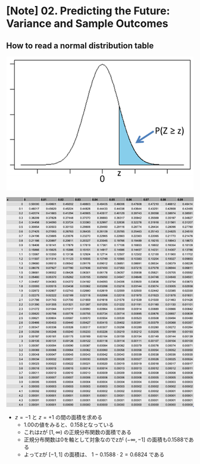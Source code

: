 # \[Note\] 02. Predicting the Future: Variance and Sample Outcomes

## How to read a normal distribution table

![note-02-01](/resources/img/chapter02/note/note-02-01.png)

![](/resources/img/chapter02/note/note-02-02.png)

- $z = -1$ と $z = +1$ の間の面積を求める
  - 1.00の値をみると、0.158となっている
  - これはzが $[1, \infty)$ の正規分布関数の面積である
  - 正規分布関数は0を軸として対象なのでzが $(-\infty, -1]$ の面積も0.1588である
  - よってzが $[-1,1]$ の面積は、 $1 - 0.1588 \cdot 2 = 0.6824$ である
